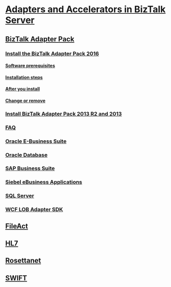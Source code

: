 # [Adapters and Accelerators in BizTalk Server](adapters-and-accelerators-in-biztalk-server.md)
## [BizTalk Adapter Pack](biztalk-adapter-pack.md)
### [Install the BizTalk Adapter Pack 2016](install-the-biztalk-adapter-pack-2016.md)
#### [Software prerequisites](software-prerequisites-for-biztalk-adapter-pack-2016.md)
#### [Installation steps](installing-the-biztalk-adapter-pack-2016.md)
#### [After you install](post-installation-steps-for-biztalk-adapter-pack-2016.md)
#### [Change or remove](update-or-uninstall-the-biztalk-adapter-pack-2016.md)
### [Install BizTalk Adapter Pack 2013 R2 and 2013](install-biztalk-adapter-pack-2013-r2-and-2013.md)
### [FAQ](frequently-asked-questions-for-the-biztalk-adapter-pack.md)
### [Oracle E-Business Suite](adapter-oracle-ebs\TOC.md)
### [Oracle Database](adapter-oracle-database\TOC.md)
### [SAP Business Suite](adapter-sap\TOC.md)
### [Siebel eBusiness Applications](adapter-siebel\TOC.md)
### [SQL Server](adapter-sql\TOC.md)
### [WCF LOB Adapter SDK](wcf-lob-adapter-sdk\TOC.md)
## [FileAct](fileact-interact\TOC.md)
## [HL7](accelerator-hl7\TOC.md)
## [Rosettanet](accelerator-rosettanet\TOC.md)
## [SWIFT](accelerator-swift\TOC.md)